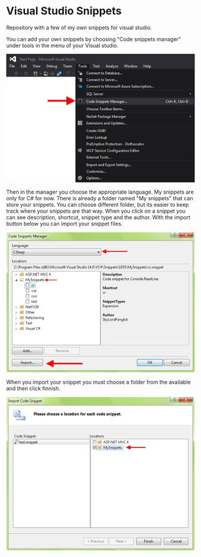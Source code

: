 # Visual Studio Snippets
Repository with a few of my own snippets for visual studio.

You can add your own snippets by choosing "Code snippets manager" under tools in the menu of your Visual studio.

<img src="https://raw.githubusercontent.com/Panglot/Visual-Studio-Snippets/master/TutorialImages/Menu-Tools-Tutorial.jpg" alt="Menu Tools Tutorial Image"/>

Then in the manager you choose the appropriate language. My snippets are only for C# for now. There is already a folder named "My snippets" that can store your snippets. You can choose different folder, but its easier to keep track where your snippets are that way. When you click on a snippet you can see description, shortcut, snippet type and the author. With the import button below you can import your snippet files.

<img src="https://raw.githubusercontent.com/Panglot/Visual-Studio-Snippets/master/TutorialImages/Snippets-Manager-Tutorial.jpg" alt="Snippets Manager Tutorial Image"/>

When you import your snippet you must choose a folder from the available  and then click finnish.

<img src="https://raw.githubusercontent.com/Panglot/Visual-Studio-Snippets/master/TutorialImages/Finnish-Importing-Tutorial.jpg" alt="Finnish Importing Tutorial Image"/>
